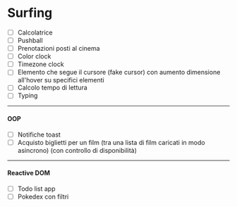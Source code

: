# Surfing

- [ ] Calcolatrice
- [ ] Pushball
- [ ] Prenotazioni posti al cinema
- [ ] Color clock
- [ ] Timezone clock
- [ ] Elemento che segue il cursore (fake cursor) con aumento dimensione all'hover su specifici elementi
- [ ] Calcolo tempo di lettura
- [ ] Typing

---

#### OOP

- [ ] Notifiche toast
- [ ] Acquisto biglietti per un film (tra una lista di film caricati in modo asincrono) (con controllo di disponibilità)

---

#### Reactive DOM

- [ ] Todo list app
- [ ] Pokedex con filtri
